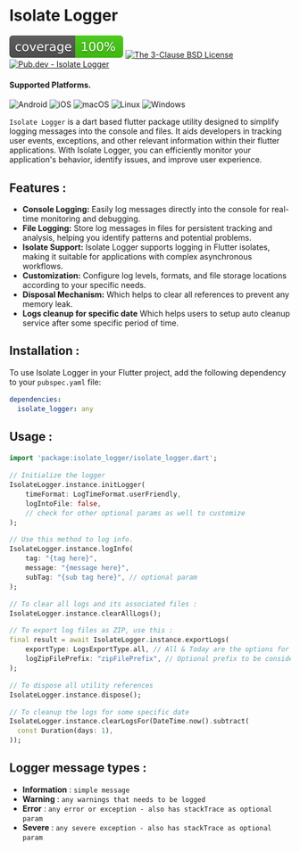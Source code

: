 # Isolate Logger

![coverage][coverage_badge]
[![The 3-Clause BSD License][license_badge]][license_link]
[![Pub.dev - Isolate Logger][pub_pkg_badge]][pub_pkg_link]

#### Supported Platforms.
![Android][android_badge]
![iOS][ios_badge]
![macOS][macos_badge]
![Linux][linux_badge]
![Windows][windows_badge]

`Isolate Logger` is a dart based flutter package utility designed to simplify logging messages into the console and files. It aids developers in tracking user events, exceptions, and other relevant information within their flutter applications.
With Isolate Logger, you can efficiently monitor your application's behavior, identify issues, and improve user experience.

## Features :

- **Console Logging:** Easily log messages directly into the console for real-time monitoring and debugging.
- **File Logging:** Store log messages in files for persistent tracking and analysis, helping you identify patterns and potential problems.
- **Isolate Support:** Isolate Logger supports logging in Flutter isolates, making it suitable for applications with complex asynchronous workflows.
- **Customization:** Configure log levels, formats, and file storage locations according to your specific needs.
- **Disposal Mechanism:** Which helps to clear all references to prevent any memory leak.
- **Logs cleanup for specific date** Which helps users to setup auto cleanup service after some specific period of time.

## Installation :

To use Isolate Logger in your Flutter project, add the following dependency to your `pubspec.yaml` file:

```yaml
dependencies:
  isolate_logger: any
```

## Usage :

``` dart
import 'package:isolate_logger/isolate_logger.dart';
```

``` dart
// Initialize the logger
IsolateLogger.instance.initLogger(
    timeFormat: LogTimeFormat.userFriendly,
    logIntoFile: false,
    // check for other optional params as well to customize
);
```

``` dart
// Use this method to log info.
IsolateLogger.instance.logInfo(
    tag: "{tag here}",
    message: "{message here}",
    subTag: "{sub tag here}", // optional param
);
```

``` dart
// To clear all logs and its associated files :
IsolateLogger.instance.clearAllLogs();
```

``` dart
// To export log files as ZIP, use this :
final result = await IsolateLogger.instance.exportLogs(
    exportType: LogsExportType.all, // All & Today are the options for `exportType`
    logZipFilePrefix: "zipFilePrefix", // Optional prefix to be consider in zip file name.
);
```

``` dart
// To dispose all utility references
IsolateLogger.instance.dispose();
```

``` dart
// To cleanup the logs for some specific date
IsolateLogger.instance.clearLogsFor(DateTime.now().subtract(
  const Duration(days: 1),
));
```

## Logger message types :

- **Information** : `simple message`
- **Warning** : `any warnings that needs to be logged`
- **Error** : `any error or exception - also has stackTrace as optional param`
- **Severe** : `any severe exception - also has stackTrace as optional param`

[coverage_badge]: coverage_badge.svg
[license_badge]: https://img.shields.io/badge/license-bsd-3.svg
[license_link]: https://opensource.org/license/bsd-3-clause
[android_badge]: https://img.shields.io/badge/Android-808080
[ios_badge]: https://img.shields.io/badge/iOS-808080
[macos_badge]: https://img.shields.io/badge/macOS-808080
[linux_badge]: https://img.shields.io/badge/Linux-808080
[windows_badge]: https://img.shields.io/badge/Windows-808080
[pub_pkg_badge]: https://img.shields.io/badge/pub.dev-isolate_logger-blue
[pub_pkg_link]: https://pub.dev/packages/isolate_logger

